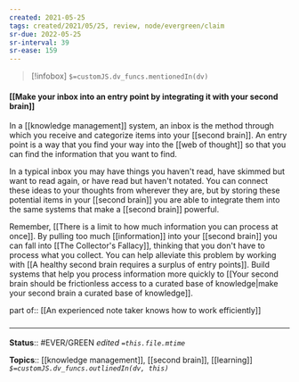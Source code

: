 ```yaml
---
created: 2021-05-25
tags: created/2021/05/25, review, node/evergreen/claim
sr-due: 2022-05-25
sr-interval: 39
sr-ease: 159
---
```

> [!infobox]
`$=customJS.dv_funcs.mentionedIn(dv)`

#### [[Make your inbox into an entry point by integrating it with your second brain]] 

In a [[knowledge management]] system, an inbox is the method through which you receive and categorize items into your [[second brain]]. An entry point is a way that you find your way into the [[web of thought]] so that you can find the information that you want to find. 

In a typical inbox you may have things you haven't read, have skimmed but want to read again, or have read but haven't notated. You can connect these ideas to your thoughts from wherever they are, but by storing these potential items in your [[second brain]] you are able to integrate them into the same systems that make a [[second brain]] powerful.

Remember, [[There is a limit to how much information you can process at once]].
By pulling too much [[information]] into your [[second brain]] you can fall into [[The Collector's Fallacy]], thinking that you don't have to process what you collect.
You can help alleviate this problem by working with 
[[A healthy second brain requires a surplus of entry points]].
Build systems that help you process information more quickly 
to [[Your second brain should be frictionless access to a curated base of knowledge|make your second brain a curated base of knowledge]].

part of:: [[An experienced note taker knows how to work efficiently]]

### <hr class="footnote"/>

**Status**:: #EVER/GREEN 
*edited `=this.file.mtime`*

**Topics**:: [[knowledge management]], [[second brain]], [[learning]]
*`$=customJS.dv_funcs.outlinedIn(dv, this)`*
